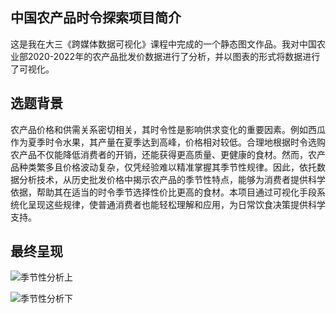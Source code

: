 ## 中国农产品时令探索项目简介

这是我在大三《跨媒体数据可视化》课程中完成的一个静态图文作品。我对中国农业部2020-2022年的农产品批发价数据进行了分析，并以图表的形式将数据进行了可视化。

## 选题背景

农产品价格和供需关系密切相关，其时令性是影响供求变化的重要因素。例如西瓜作为夏季时令水果，其产量在夏季达到高峰，价格相对较低。合理地根据时令选购农产品不仅能降低消费者的开销，还能获得更高质量、更健康的食材。然而，农产品种类繁多且价格波动复杂，仅凭经验难以精准掌握其季节性规律。因此，依托数据分析技术，从历史批发价格中揭示农产品的季节性特点，能够为消费者提供科学依据，帮助其在适当的时令季节选择性价比更高的食材。本项目通过可视化手段系统化呈现这些规律，使普通消费者也能轻松理解和应用，为日常饮食决策提供科学支持。

## 最终呈现

![季节性分析上](../assets/季节性分析上(2).png)

![季节性分析下](../assets/季节性分析下(1).png)


